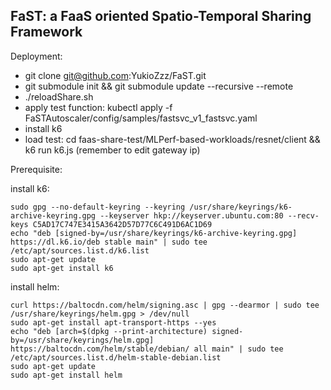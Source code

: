 ## FaST: a FaaS oriented Spatio-Temporal Sharing Framework

Deployment:

- git clone git@github.com:YukioZzz/FaST.git
- git submodule init && git submodule update --recursive --remote
- ./reloadShare.sh
- apply test function: kubectl apply -f FaSTAutoscaler/config/samples/fastsvc_v1_fastsvc.yaml
- install k6
- load test: cd faas-share-test/MLPerf-based-workloads/resnet/client && k6 run k6.js (remember to edit gateway ip) 


Prerequisite:

install k6:
```
sudo gpg --no-default-keyring --keyring /usr/share/keyrings/k6-archive-keyring.gpg --keyserver hkp://keyserver.ubuntu.com:80 --recv-keys C5AD17C747E3415A3642D57D77C6C491D6AC1D69
echo "deb [signed-by=/usr/share/keyrings/k6-archive-keyring.gpg] https://dl.k6.io/deb stable main" | sudo tee /etc/apt/sources.list.d/k6.list
sudo apt-get update
sudo apt-get install k6
```
install helm:
```
curl https://baltocdn.com/helm/signing.asc | gpg --dearmor | sudo tee /usr/share/keyrings/helm.gpg > /dev/null
sudo apt-get install apt-transport-https --yes
echo "deb [arch=$(dpkg --print-architecture) signed-by=/usr/share/keyrings/helm.gpg] https://baltocdn.com/helm/stable/debian/ all main" | sudo tee /etc/apt/sources.list.d/helm-stable-debian.list
sudo apt-get update
sudo apt-get install helm
```
